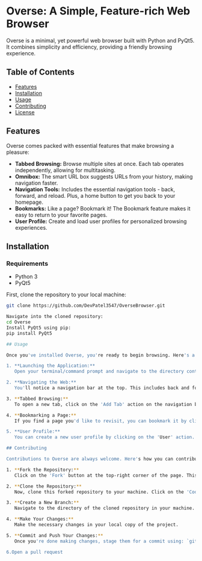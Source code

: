 # Overse: A Simple, Feature-rich Web Browser

Overse is a minimal, yet powerful web browser built with Python and PyQt5. It combines simplicity and efficiency, providing a friendly browsing experience.



## Table of Contents

- [Features](#features)
- [Installation](#installation)
- [Usage](#usage)
- [Contributing](#contributing)
- [License](#license)

## Features

Overse comes packed with essential features that make browsing a pleasure:

- **Tabbed Browsing:** Browse multiple sites at once. Each tab operates independently, allowing for multitasking.
- **Omnibox:** The smart URL box suggests URLs from your history, making navigation faster.
- **Navigation Tools:** Includes the essential navigation tools - back, forward, and reload. Plus, a home button to get you back to your homepage.
- **Bookmarks:** Like a page? Bookmark it! The Bookmark feature makes it easy to return to your favorite pages.
- **User Profile:** Create and load user profiles for personalized browsing experiences.

## Installation

### Requirements

- Python 3
- PyQt5

First, clone the repository to your local machine:
```bash
git clone https://github.com/DevPatel3547/OverseBrowser.git

Navigate into the cloned repository:
cd Overse
Install PyQt5 using pip:
pip install PyQt5

## Usage

Once you've installed Overse, you're ready to begin browsing. Here's a quick guide to getting started:

1. **Launching the Application:**
   Open your terminal/command prompt and navigate to the directory containing `main.py`. Run the command: `python main.py`. 

2. **Navigating the Web:**
   You'll notice a navigation bar at the top. This includes back and forward buttons, a reload button, and a home button. Simply enter the URL of the site you wish to visit in the omnibox (address bar) and press 'Enter'.

3. **Tabbed Browsing:**
   To open a new tab, click on the 'Add Tab' action on the navigation bar. You can switch between tabs or close a tab using the 'x' on the tab.

4. **Bookmarking a Page:**
   If you find a page you'd like to revisit, you can bookmark it by clicking on the 'Bookmark' action. To visit a bookmarked page, use the 'Select Bookmark' action.

5. **User Profile:**
   You can create a new user profile by clicking on the 'User' action. Simply enter a username and password in the dialog box that appears.

## Contributing

Contributions to Overse are always welcome. Here's how you can contribute:

1. **Fork the Repository:**
   Click on the 'Fork' button at the top-right corner of the page. This will create a copy of the repository in your GitHub account.

2. **Clone the Repository:**
   Now, clone this forked repository to your machine. Click on the 'Code' button on your forked repository and copy the URL. Open your terminal and run: `git clone url_you_just_copied`.

3. **Create a New Branch:**
   Navigate to the directory of the cloned repository in your machine. Create a new branch using the command: `git checkout -b your-branch-name`.

4. **Make Your Changes:**
   Make the necessary changes in your local copy of the project.

5. **Commit and Push Your Changes:**
   Once you're done making changes, stage them for a commit using: `git add .`. Now, commit those changes using: `git commit -m 'commit message'`. Push your changes to GitHub using: `git push origin your-branch-name`.

6.Open a pull request
